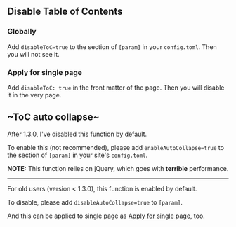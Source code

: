 ## Disable Table of Contents

### Globally

Add `disableToC=true` to the section of `[param]` in your `config.toml`.
Then you will not see it.

### Apply for single page

Add `disableToC: true` in the front matter of the page.
Then you will disable it in the very page.

## ~ToC auto collapse~

After 1.3.0, I've disabled this function by default.

To enable this (not recommended), please add `enableAutoCollapse=true` to the section of `[param]` in your site's `config.toml`.

**NOTE:** This function relies on jQuery, which goes with **terrible** performance.

---

For old users (version < 1.3.0), this function is enabled by default.

To disable, please add `disableAutoCollapse=true` to `[param]`.

And this can be applied to single page as [Apply for single page](#Apply-for-single-page), too.